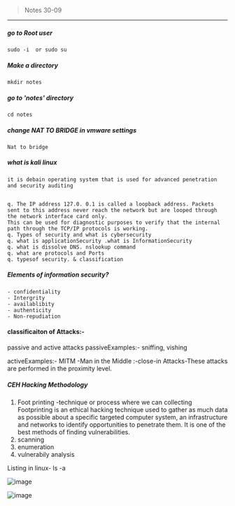  >  Notes  30-09

---
##### go to Root user
```
sudo -i  or sudo su
```
#####  Make a directory 
```
mkdir notes
```
#####  go to 'notes'  directory
```
cd notes
```
##### change NAT TO BRIDGE in vmware settings
```
Nat to bridge
```


##### what is kali linux

```
it is debain operating system that is used for advanced penetration and security auditing  
```

```

q. The IP address 127.0. 0.1 is called a loopback address. Packets sent to this address never reach the network but are looped through  the network interface card only.
This can be used for diagnostic purposes to verify that the internal path through the TCP/IP protocols is working.
q. Types of security and what is cybersecurity
q. what is applicationSecurity .what is InformationSecurity
q. what is dissolve DNS. nslookup command
q. what are protocols and Ports
q. typesof security. & classification

```

##### Elements of information security?
```
- confidentiality
- Intergrity
- availablibity
- authenticity
- Non-repudiation
```


#### classificaiton of Attacks:-
passive and active attacks
passiveExamples:- sniffing, vishing </br>

activeExamples:- MITM -Man in the Middle
              :-close-in Attacks-These attacks are performed in the proximity level. 


 ##### CEH Hacking Methodology

1. Foot printing   -technique or process where we can collecting Footprinting is an ethical hacking technique used to gather as much data as possible about a specific targeted computer system, an infrastructure and networks to identify opportunities to penetrate them. It is one of the best methods of finding vulnerabilities.
2. scanning
3. enumeration
4. vulnerabily analysis

Listing in linux-  ls -a 

![image](https://github.com/user-attachments/assets/2bfdf185-4315-48c3-b46c-8532ff0dbf1c)


![image](https://github.com/user-attachments/assets/94d9addb-c054-4059-bfc7-1dad04204390)


